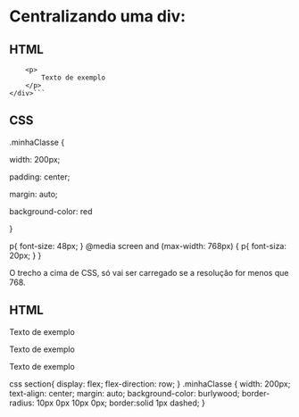 # Centralizando uma div:
##  HTML

```<div class="minhaClasse">
    <p>
        Texto de exemplo
    </p>
</div>```
```


## CSS

.minhaClasse {

width: 200px;

padding: center;

margin: auto;

background-color: red

}

p{
font-size: 48px;
}
@media screen and (max-width: 768px) {
p{
font-siza: 20px;
    }
}

O trecho a cima de CSS, só vai ser carregado se a resolução
for menos que 768.

##  HTML



 <section>
<div class="minhaClasse">
<p>Texto de exemplo</p>
</div>
<div class="minhaClasse">
<p>Texto de exemplo</p>
</div>
<div class="minhaClasse">
<p>Texto de exemplo</p>
</div>
</section> 

css
section{
display: flex;
flex-direction: row;
}
.minhaClasse {
width: 200px;
text-align: center;
margin: auto;
background-color: burlywood;
border-radius: 10px 0px 10px 0px;
border:solid 1px dashed;
}